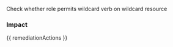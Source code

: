 
Check whether role permits wildcard verb on wildcard resource

### Impact
<!-- Add Impact here -->

<!-- DO NOT CHANGE -->
{{ remediationActions }}


